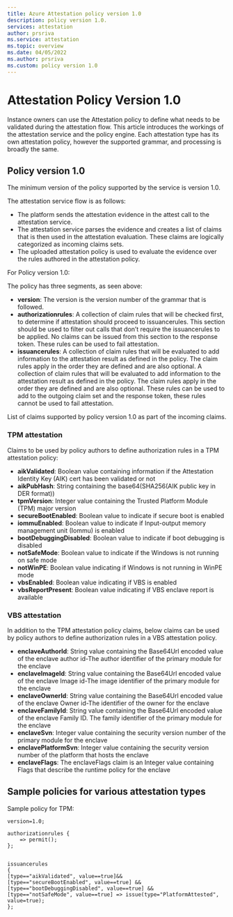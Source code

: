 ```yaml
---
title: Azure Attestation policy version 1.0
description: policy version 1.0.
services: attestation
author: prsriva
ms.service: attestation
ms.topic: overview
ms.date: 04/05/2022
ms.author: prsriva
ms.custom: policy version 1.0 
---
```


# Attestation Policy Version 1.0

Instance owners can use the Attestation policy to define what needs to be validated during the attestation flow.
This article introduces the workings of the attestation service and the policy engine. Each attestation type has its own attestation policy, however the supported grammar, and processing is broadly the same.

## Policy version 1.0

The minimum version of the policy supported by the service is version 1.0.

The attestation service flow is as follows:
- The platform sends the attestation evidence in the attest call to the attestation service.
- The attestation service parses the evidence and creates a list of claims that is then used in the attestation evaluation. These claims are logically categorized as incoming claims sets.
- The uploaded attestation policy is used to evaluate the evidence over the rules authored in the attestation policy.

For Policy version 1.0:

The policy has three segments, as seen above:

- **version**: The version is the version number of the grammar that is followed.
- **authorizationrules**: A collection of claim rules that will be checked first, to determine if attestation should proceed to issuancerules. This section should be used to filter out calls that don’t require the issuancerules to be applied. No claims can be issued from this section to the response token. These rules can be used to fail  attestation.
- **issuancerules**: A collection of claim rules that will be evaluated to add information to the attestation result as defined in the policy. The claim rules apply in the order they are defined and are also optional. A collection of claim rules that will be evaluated to add information to the attestation result as defined in the policy. The claim rules apply in the order they are defined and are also optional. These rules can be used to add to the outgoing claim set and the response token, these rules cannot be used to fail attestation.

List of claims supported by policy version 1.0 as part of the incoming claims.

### TPM attestation

Claims to be used by policy authors to define authorization rules in a TPM attestation policy:

- **aikValidated**: Boolean value containing information if the Attestation Identity Key (AIK) cert has been validated or not
- **aikPubHash**:  String containing the base64(SHA256(AIK public key in DER format))
- **tpmVersion**:   Integer value containing the Trusted Platform Module (TPM) major version
- **secureBootEnabled**: Boolean value to indicate if secure boot is enabled
- **iommuEnabled**:  Boolean value to indicate if Input-output memory management unit (Iommu) is enabled
- **bootDebuggingDisabled**: Boolean value to indicate if boot debugging is disabled
- **notSafeMode**:  Boolean value to indicate if the Windows is not running on safe mode
- **notWinPE**:  Boolean value indicating if Windows is not running in WinPE mode
- **vbsEnabled**:  Boolean value indicating if VBS is enabled
- **vbsReportPresent**:  Boolean value indicating if VBS enclave report is available

### VBS attestation

In addition to the TPM attestation policy claims, below claims can be used by policy authors to define authorization rules in a VBS attestation policy.

- **enclaveAuthorId**:  String value containing the Base64Url encoded value of the enclave author id-The author identifier of the primary module for the enclave
- **enclaveImageId**:  String value containing the Base64Url encoded value of the enclave Image id-The image identifier of the primary module for the enclave
- **enclaveOwnerId**:  String value containing the Base64Url encoded value of the enclave Owner id-The identifier of the owner for the enclave
- **enclaveFamilyId**:  String value containing the Base64Url encoded value of the enclave Family ID. The family identifier of the primary module for the enclave
- **enclaveSvn**:  Integer value containing the security version number of the primary module for the enclave
- **enclavePlatformSvn**:  Integer value containing the security version number of the platform that hosts the enclave
- **enclaveFlags**:  The enclaveFlags claim is an Integer value containing Flags that describe the runtime policy for the enclave

## Sample policies for various attestation types

Sample policy for TPM:

```
version=1.0;

authorizationrules { 
    => permit();
};


issuancerules
{
[type=="aikValidated", value==true]&& 
[type=="secureBootEnabled", value==true] &&
[type=="bootDebuggingDisabled", value==true] && 
[type=="notSafeMode", value==true] => issue(type="PlatformAttested", value=true);
};
```
